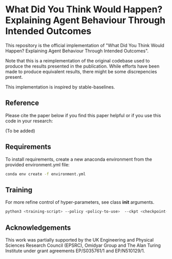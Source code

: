 # What Did You Think Would Happen? Explaining Agent Behaviour Through Intended Outcomes

This repository is the official implementation of "What Did You Think Would Happen? Explaining Agent Behaviour Through Intended Outcomes".

Note that this is a reimplementation of the original codebase used to produce the results presented in the publication. While efforts have been made to produce equivalent results, there might be some discrepencies present.

This implementation is inspired by stable-baselines.

## Reference

Please cite the paper below if you find this paper helpful or if you use this code in your research:

(To be added)

## Requirements

To install requirements, create a new anaconda environment from the provided environment.yml file:

```bash
conda env create -f environment.yml
```

## Training
For more refine control of hyper-parameters, see class __init__ arguments.

```bash
python3 <training-script> --policy <policy-to-use>  --ckpt <checkpoint-path> --seed <random-seed> --load <load-model-if-needed> <--train>
```

## Acknowledgements
This work was partially supported by the UK Engineering and Physical Sciences Research Council (EPSRC), Omidyar Group and The Alan Turing Institute under grant agreements EP/S035761/1 and EP/N510129/1.
